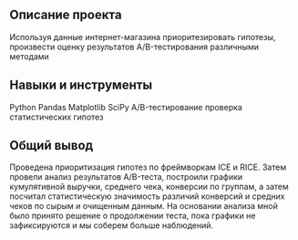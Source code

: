 
Описание проекта
----

Используя данные интернет-магазина приоритезировать гипотезы, произвести оценку результатов A/B-тестирования различными методами

Навыки и инструменты
---
Python
Pandas
Matplotlib
SciPy
A/B-тестирование
проверка статистических гипотез

Общий вывод
---
Проведена приоритизация гипотез по фреймворкам ICE и RICE. Затем провели анализ результатов A/B-теста, построили графики кумулятивной выручки, среднего чека, конверсии по группам, а затем посчитал статистическую значимость различий конверсий
и средних чеков по сырым и очищенным данным. На основании анализа мной было принято решение о продолжении теста, пока графики не зафиксируются и мы соберем больше наблюдений.
